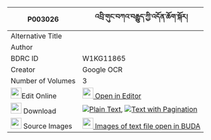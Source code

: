|P003026|འབྲི་གུང་བཀའ་བརྒྱུད་ཀྱི་འདོན་ཆོག་སྐོར། 
| --- | --- 
|Alternative Title |
|Author | 
|BDRC ID | W1KG11865
|Creator | Google OCR
|Number of Volumes| 3
|<img width="25" src="https://img.icons8.com/color/25/000000/edit-property.png">Edit Online| [<img width="25" src="https://avatars.githubusercontent.com/u/45091458?s=200&v=4"> Open in Editor](http://editor.openpecha.org/P003026)
|<img width="25" src="https://img.icons8.com/fluent/48/000000/download-2.png"/>  Download | [![](https://img.icons8.com/color/20/000000/txt.png)Plain Text](https://github.com/Openpecha/P003026/releases/download/v1/drigung_ka_gyu_kyi_donchok_kor_plain_P003026.zip), [![](https://img.icons8.com/color/20/000000/txt.png)Text with Pagination](https://github.com/Openpecha/P003026/releases/download/v1/drigung_ka_gyu_kyi_donchok_kor_pages_P003026.zip)
|<img width="25" src="https://img.icons8.com/plasticine/100/000000/pictures-folder.png"/>  Source Images | [<img width="25" src="https://library.bdrc.io/icons/BUDA-small.svg"> Images of text file open in BUDA](https://library.bdrc.io/show/bdr:W1KG11865)